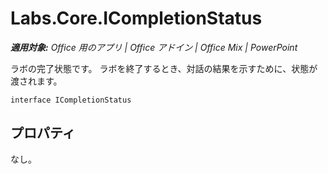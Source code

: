 
# Labs.Core.ICompletionStatus

 _**適用対象:** Office 用のアプリ | Office アドイン | Office Mix | PowerPoint_

ラボの完了状態です。 ラボを終了するとき、対話の結果を示すために、状態が渡されます。

```
interface ICompletionStatus
```


## プロパティ

なし。

